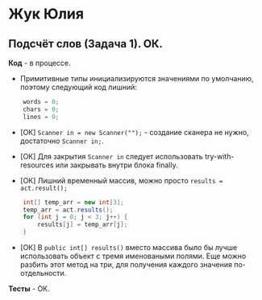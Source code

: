 # Жук Юлия

## Подсчёт слов (Задача 1). ОК.

**Код** - в процессе.

- Примитивные типы инициализируются значениями по умолчанию, поэтому следующий код лишний:
```Java
    words = 0;
	chars = 0;
	lines = 0;
```

- [ОК] `Scanner in = new Scanner("");` - создание сканера не нужно, достаточно `Scanner in;`.

- [ОК] Для закрытия `Scanner in` следует использовать try-with-resources или закрывать внутри блока finally.


- [ОК] Лишний временный массив, можно просто `results = act.result();`
```Java
	int[] temp_arr = new int[3];
	temp_arr = act.results();
	for (int j = 0; j < 3; j++) {
		results[j] = temp_arr[j];
	}   
```

- [ОК] В `public int[] results()` вместо массива было бы лучше использовать объект с тремя именоваными полями.
Еще можно разбить этот метод на три, для получения каждого значения по-отдельности.

**Тесты** - ОК.

